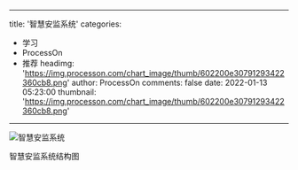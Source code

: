 
---
title: '智慧安监系统'
categories: 
 - 学习
 - ProcessOn
 - 推荐
headimg: 'https://img.processon.com/chart_image/thumb/602200e30791293422360cb8.png'
author: ProcessOn
comments: false
date: 2022-01-13 05:23:00
thumbnail: 'https://img.processon.com/chart_image/thumb/602200e30791293422360cb8.png'
---

<div>   
<img class="thumb" alt="智慧安监系统" src="https://img.processon.com/chart_image/thumb/602200e30791293422360cb8.png" referrerpolicy="no-referrer">
<p>智慧安监系统结构图</p>  
</div>
            